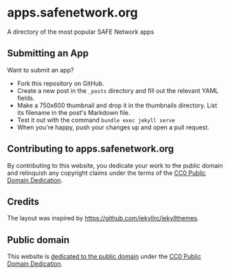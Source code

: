 # apps.safenetwork.org

A directory of the most popular SAFE Network apps


## Submitting an App

Want to submit an app?

* Fork this repository on GitHub.
* Create a new post in the `_posts` directory and fill out the relevant YAML fields.
* Make a 750x600 thumbnail and drop it in the thumbnails directory. List its filename in the post's Markdown file.
* Test it out with the command `bundle exec jekyll serve`
* When you're happy, push your changes up and open a pull request.

## Contributing to apps.safenetwork.org

By contributing to this website, you dedicate your work to the public domain and relinquish any copyright claims under the terms of the [CC0 Public Domain Dedication](https://creativecommons.org/publicdomain/zero/1.0/).

## Credits

The layout was inspired by https://github.com/jekyllrc/jekyllthemes.

## Public domain

This website is [dedicated to the public domain](https://github.com/safenetwork/apps.safenetwork.org/blob/gh-pages/LICENSE.md) under the [CC0 Public Domain Dedication](https://creativecommons.org/publicdomain/zero/1.0/).
